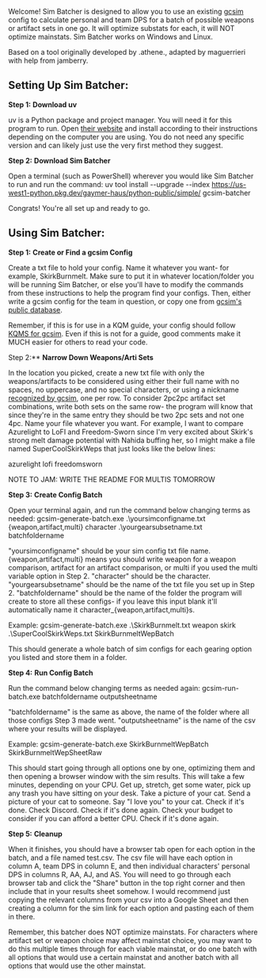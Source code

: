 Welcome! Sim Batcher is designed to allow you to use an existing [gcsim](https://gcsim.app/) config to calculate personal and team DPS for a batch of possible weapons or artifact sets in one go. It will optimize substats for each, it will NOT optimize mainstats. Sim Batcher works on Windows and Linux.

Based on a tool originally developed by .athene., adapted by maguerrieri with help from jamberry.

## **Setting Up Sim Batcher:**

**Step 1:** **Download uv**

uv is a Python package and project manager. You will need it for this program to run. 
Open [their website](https://docs.astral.sh/uv/getting-started/installation/#standalone-installer) and install according to their instructions depending on the computer you are using. You do not need any specific version and can likely just use the very first method they suggest.

**Step 2:** **Download Sim Batcher**

Open a terminal (such as PowerShell) wherever you would like Sim Batcher to run and run the command: 
uv tool install --upgrade --index https://us-west1-python.pkg.dev/gaymer-haus/python-public/simple/ gcsim-batcher

Congrats! You're all set up and ready to go.

## **Using Sim Batcher:**

**Step 1:** **Create or Find a gcsim Config**

Create a txt file to hold your config. Name it whatever you want- for example, SkirkBurnmelt. Make sure to put it in whatever location/folder you will be running Sim Batcher, or else you'll have to modify the commands from these instructions to help the program find your configs. Then, either write a gcsim config for the team in question, or copy one from [gcsim's public database](https://simpact.app/). 

Remember, if this is for use in a KQM guide, your config should follow [KQMS for gcsim](https://compendium.keqingmains.com/#gcsim). Even if this is not for a guide, good comments make it MUCH easier for others to read your code.

Step 2:** **Narrow Down Weapons/Arti Sets**

In the location you picked, create a new txt file with only the weapons/artifacts to be considered using either their full name with no spaces, no uppercase, and no special characters, or using a nickname [recognized by gcsim](https://docs.gcsim.app/reference/), one per row. To consider 2pc2pc artifact set combinations, write both sets on the same row- the program will know that since they're in the same entry they should be two 2pc sets and not one 4pc. Name your file whatever you want.
For example, I want to compare Azurelight to LoFI and Freedom-Sworn since I'm very excited about Skirk's strong melt damage potential with Nahida buffing her, so I might make a file named SuperCoolSkirkWeps that just looks like the below lines:

azurelight
lofi
freedomsworn

NOTE TO JAM: WRITE THE README FOR MULTIS TOMORROW

**Step 3:** **Create Config Batch**

Open your terminal again, and run the command below changing terms as needed: 
gcsim-generate-batch.exe .\yoursimconfigname.txt {weapon,artifact,multi} character .\yourgearsubsetname.txt batchfoldername

"yoursimconfigname" should be your sim config txt file name. {weapon,artifact,multi} means you should write weapon for a weapon comparison, artifact for an artifact comparison, or multi if you used the multi variable option in Step 2. "character" should be the character. "yourgearsubsetname" should be the name of the txt file you set up in Step 2. "batchfoldername" should be the name of the folder the program will create to store all these configs- if you leave this input blank it'll automatically name it character_{weapon,artifact,multi}s.

Example:
gcsim-generate-batch.exe .\SkirkBurnmelt.txt weapon skirk .\SuperCoolSkirkWeps.txt SkirkBurnmeltWepBatch

This should generate a whole batch of sim configs for each gearing option you listed and store them in a folder.

**Step 4:** **Run Config Batch**

Run the command below changing terms as needed again: 
gcsim-run-batch.exe batchfoldername outputsheetname

"batchfoldername" is the same as above, the name of the folder where all those configs Step 3 made went. "outputsheetname" is the name of the csv where your results will be displayed.

Example:
gcsim-generate-batch.exe SkirkBurnmeltWepBatch SkirkBurnmeltWepSheetRaw

This should start going through all options one by one, optimizing them and then opening a browser window with the sim results. This will take a few minutes, depending on your CPU. Get up, stretch, get some water, pick up any trash you have sitting on your desk. Take a picture of your cat. Send a picture of your cat to someone. Say "I love you" to your cat. Check if it's done. Check Discord. Check if it's done again. Check your budget to consider if you can afford a better CPU. Check if it's done again. 

**Step 5:** **Cleanup**

When it finishes, you should have a browser tab open for each option in the batch, and a file named test.csv. The csv file will have each option in column A, team DPS in column E, and then individual characters' personal DPS in columns R, AA, AJ, and AS. You will need to go through each browser tab and click the "Share" button in the top right corner and then include that in your results sheet somehow. I would recommend just copying the relevant columns from your csv into a Google Sheet and then creating a column for the sim link for each option and pasting each of them in there. 

Remember, this batcher does NOT optimize mainstats. For characters where artifact set or weapon choice may affect mainstat choice, you may want to do this multiple times through for each viable mainstat, or do one batch with all options that would use a certain mainstat and another batch with all options that would use the other mainstat.
